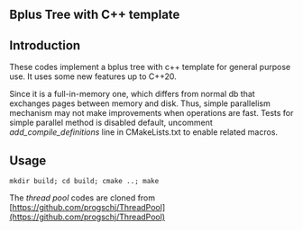 Bplus Tree with C++ template
----

## Introduction

These codes implement a bplus tree with c++ template for
general purpose use. It uses some new features up to C++20.

Since it is a full-in-memory one, which differs from normal
db that exchanges pages between memory and disk. Thus, simple
parallelism mechanism may not make improvements when operations
are fast. Tests for simple parallel method is disabled default,
uncomment *add_compile_definitions* line in CMakeLists.txt 
to enable related macros.

## Usage

`mkdir build; cd build; cmake ..; make`

The *thread pool* codes are cloned from [https://github.com/progschj/ThreadPool](https://github.com/progschj/ThreadPool)
